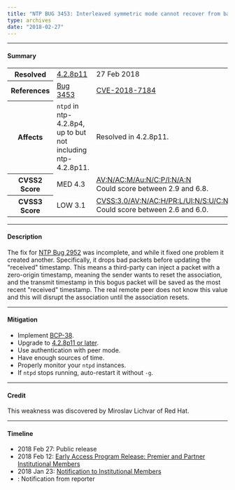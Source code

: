 ```yaml
---
title: "NTP BUG 3453: Interleaved symmetric mode cannot recover from bad state"
type: archives
date: "2018-02-27"
---
```


* * *

#### Summary

<table>
  <tbody>
	<tr>
		<th><b>Resolved</b></th>
		<td><a href="/support/securitynotice/4_2_8p11-release-announcement/">4.2.8p11</a></td>
		<td>27 Feb 2018</td>
	</tr>
	<tr>
		<th><b>References</b></th>
		<td><a href="https://bugs.ntp.org/show_bug.cgi?id=3453">Bug 3453</a></td>
		<td><a href="https://nvd.nist.gov/vuln/detail/CVE-2018-7184">CVE-2018-7184</a></td>
	</tr>
	<tr>
		<th><b>Affects</b></th>
		<td><code>ntpd</code> in ntp-4.2.8p4, up to but not including ntp-4.2.8p11.</td>
		<td>Resolved in 4.2.8p11.</td>
	</tr>
	<tr>
		<th><b>CVSS2 Score</b></th>
		<td>MED 4.3</td>
		<td><a href="https://nvd.nist.gov/vuln-metrics/cvss/v2-calculator?vector=(AV:N/AC:M/Au:N/C:P/I:N/A:N)">AV:N/AC:M/Au:N/C:P/I:N/A:N</a><br> Could score between 2.9 and 6.8.</td>
	</tr>
	<tr>
		<th><b>CVSS3 Score<b></th>
		<td>LOW 3.1</td>
		<td><a href="https://www.first.org/cvss/calculator/3.0#CVSS:3.0/AV:N/AC:H/PR:L/UI:N/S:U/C:N/I:N/A:L">CVSS:3.0/AV:N/AC:H/PR:L/UI:N/S:U/C:N/I:N/A:L</a><br> Could score between 2.6 and 6.0.</td>
	</tr>	
  </tbody>	
</table>

* * *
    
#### Description 

The fix for [NTP Bug 2952](/support/securitynotice/ntpbug2952/) was incomplete, and while it fixed one problem it created another. Specifically, it drops bad packets before updating the "received" timestamp. This means a third-party can inject a packet with a zero-origin timestamp, meaning the sender wants to reset the association, and the transmit timestamp in this bogus packet will be saved as the most recent "received" timestamp. The real remote peer does not know this value and this will disrupt the association until the association resets.

* * *
    
#### Mitigation

* Implement [BCP-38](http://www.bcp38.info/index.php/Main_Page).
* Upgrade to [4.2.8p11 or later](/downloads/).
* Use authentication with peer mode.
* Have enough sources of time.
* Properly monitor your `ntpd` instances.
* If `ntpd` stops running, auto-restart it without `-g`.

* * *

#### Credit

This weakness was discovered by Miroslav Lichvar of Red Hat.

* * *

#### Timeline

* 2018 Feb 27: Public release
* 2018 Feb 12: [Early Access Program Release: Premier and Partner Institutional Members](https://www.nwtime.org/membership/benefits/)
* 2018 Jan 23: [Notification to Institutional Members](https://www.nwtime.org/membership/benefits/)
* : Notification from reporter